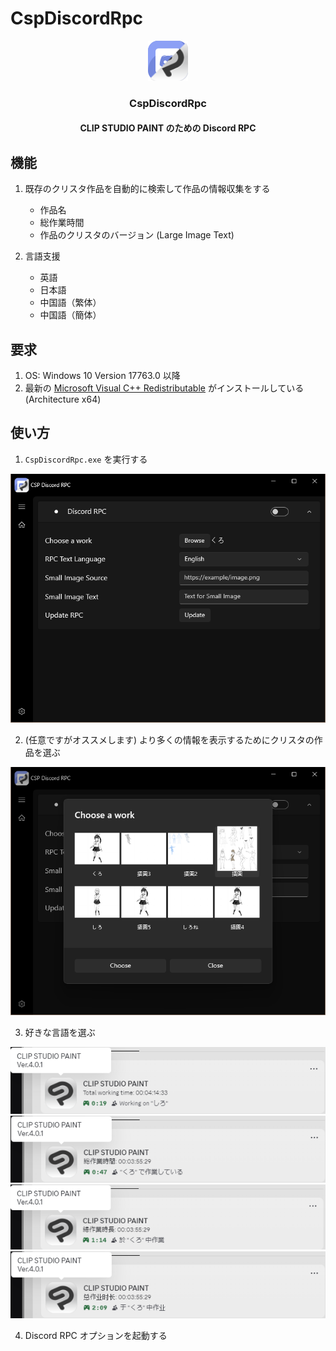 # CspDiscordRpc
<p align="center">
  <img src="https://github.com/kakuun333/CspDiscordRpc/raw/document/Images/Logo.png">
</p>
<h3 align="center">CspDiscordRpc</h1>
<h4 align="center">
   CLIP STUDIO PAINT のための Discord RPC
</h4>

## 機能
1. 既存のクリスタ作品を自動的に検索して作品の情報収集をする
   - 作品名
   - 総作業時間
   - 作品のクリスタのバージョン (Large Image Text)

2. 言語支援
   - 英語
   - 日本語
   - 中国語（繁体）
   - 中国語（簡体）

## 要求

1. OS: Windows 10 Version 17763.0 以降
2. 最新の [Microsoft Visual C++ Redistributable](https://learn.microsoft.com/ja-jp/cpp/windows/latest-supported-vc-redist?view=msvc-170) がインストールしている (Architecture x64)

## 使い方
1. `CspDiscordRpc.exe` を実行する  
<img src="https://github.com/kakuun333/CspDiscordRpc/raw/document/Images/Home.png">   

2. (任意ですがオススメします) より多くの情報を表示するためにクリスタの作品を選ぶ   
<img src="https://github.com/kakuun333/CspDiscordRpc/raw/document/Images/ChooseWork.png">  

3. 好きな言語を選ぶ

<img src="https://github.com/kakuun333/CspDiscordRpc/raw/document/Images/Rpc_English.png"> 
<img src="https://github.com/kakuun333/CspDiscordRpc/raw/document/Images/Rpc_Japanese.png">    
<img src="https://github.com/kakuun333/CspDiscordRpc/raw/document/Images/Rpc_TraditionalChinese.png">  
<img src="https://github.com/kakuun333/CspDiscordRpc/raw/document/Images/Rpc_SimplifiedChinese.png">    

4. Discord RPC オプションを起動する

